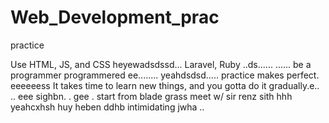 # Web_Development_prac
practice

Use HTML, JS, and CSS
 heyewadsdssd...
Laravel, Ruby ..ds......
......
be a programmer programmered ee........
 yeahdsdsd.....
practice makes perfect.
eeeeeess
It takes time to learn new things, and you gotta do it gradually.e..
..
 eee 
sighbn.
. gee . start from blade grass meet w/ sir renz
sith
hhh
yeahcxhsh
huy
heben
ddhb
intimidating
jwha
..
